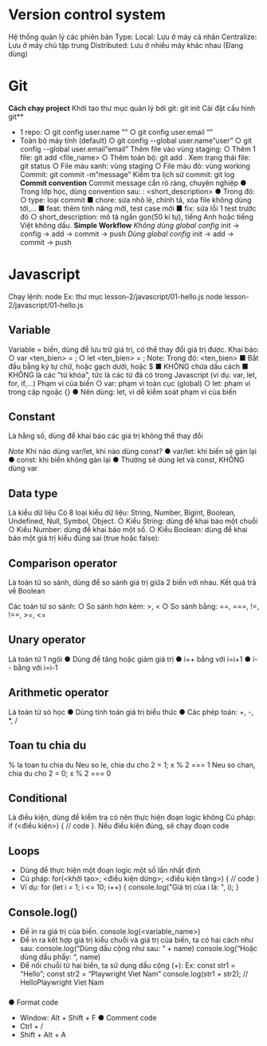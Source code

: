 # Version control system
Hệ thống quản lý các phiên bản
Type:
Local: Lưu ở máy cá nhân
Centralize: Lưu ở máy chủ tập trung
Distributed: Lưu ở nhiều máy khác nhau (Đang dùng)

# Git
**Cách chạy project**
Khởi tạo thư mục quản lý bởi git: git init
Cài đặt cấu hình git** 
- 1 repo:
    ○ git config user.name “<name>”
    ○ git config user.email “<email>”
- Toàn bộ máy tính (default)
    ○ git config --global user.name“user”
    ○ git config --global user.email“email”
Thêm file vào vùng staging:
    ○ Thêm 1 file: git add <file_name>
    ○ Thêm toàn bộ: git add .
Xem trạng thái file: git status
    ○ File màu xanh: vùng staging
    ○ File màu đỏ: vùng working 
Commit: git commit -m”message”
Kiểm tra lịch sử commit: git log
**Commit convention**
Commit message cần rõ ràng, chuyên nghiệp
● Trong lớp học, dùng convention sau: <type>: <short_description>
● Trong đó:
    ○ type: loại commit
        ■ chore: sửa nhỏ lẻ, chính tả, xóa file không dùng tới,...
        ■ feat: thêm tính năng mới, test case mới
        ■ fix: sửa lỗi 1 test trước đó
    ○ short_description: mô tả ngắn gọn(50 kí tự), tiếng Anh hoặc tiếng Việt không dấu.
**Simple Workflow**
*Không dùng global config*
init -> config -> add -> commit -> push
*Dùng global config*
init -> add -> commit -> push

# Javascript
Chạy lệnh: node <file>
Ex: thư mục lesson-2/javascript/01-hello.js
node lesson-2/javascript/01-hello.js

## Variable
Variable = biến, dùng để lưu trữ giá trị, có thể thay đổi giá trị được.
Khai báo:
    ○ var <ten_bien> = <gia tri>;
    ○ let <ten_bien> = <gia tri>;
Note:
Trong đó: <ten_bien>
    ■ Bắt đầu bằng ký tự chữ, hoặc gạch dưới, hoặc $
    ■ KHÔNG chứa dấu cách
    ■ KHÔNG là các "từ khóa", tức là các từ đã có trong Javascript (ví dụ: var, let, for, if,...)
Phạm vi của biến
    ○ var: phạm vi toàn cục (global)
    ○ let: phạm vi trong cặp ngoặc {}
● Nên dùng: let, vì dễ kiểm soát phạm vi của biến    

## Constant 
Là hằng số, dùng để khai báo các giá trị không thể thay đổi

*Note* 
Khi nào dùng var/let, khi nào dùng const?
    ● var/let: khi biến sẽ gán lại
    ● const: khi biến không gán lại
    ● Thường sẽ dùng let và const, KHÔNG dùng var

## Data type
Là kiểu dữ liệu
Có 8 loại kiểu dữ liệu: String, Number, Bigint, Boolean, Undefined, Null, Symbol, Object.
○ Kiểu String: dùng để khai báo một chuỗi
○ Kiểu Number: dùng để khai báo một số.
○ Kiểu Boolean: dùng để khai báo một giá trị kiểu đúng sai (true hoặc false):

## Comparison operator
Là toán tử so sánh, dùng để so sánh giá trị giữa 2 biến với nhau. Kết quả trả về Boolean 

Các toán tử so sánh:
○ So sánh hơn kém: >, <
○ So sánh bằng: ==, ===, !=, !==, >=, <=

## Unary operator
Là toán tử 1 ngôi
    ● Dùng để tăng hoặc giảm giá
    trị
    ● i++ bằng với i=i+1
    ● i-- bằng với i=i-1

## Arithmetic operator 
Là toán tử só học
    ● Dùng tính toán giá trị biểu thức
    ● Các phép toán: +, -, *, /

## Toan tu chia du
% la toan tu chia du
Neu so le, chia du cho 2 = 1; x % 2 === 1
Neu so chan, chia du cho 2 = 0; x % 2 === 0

## Conditional 
Là điều kiện, dùng để kiểm tra có nên thực hiện đoạn logic không
Cú pháp: if (<điều kiện>) { // code }. Nếu
điều kiện đúng, sẽ chạy đoạn code

## Loops
- Dùng để thực hiện một đoạn logic một
số lần nhất định
- Cú pháp: for(<khởi tạo>; <điều
kiện dừng>; <điều kiện tăng>) {
// code }
- Ví dụ:
for (let i = 1; i <= 10; i++) {
console.log("Giá trị của i là: ", i);
}

## Console.log()
- Để in ra giá trị của biến.
console.log(<variable_name>) 
- Để in ra kết hợp giá trị kiểu chuỗi và giá trị của biến, ta có hai cách như sau:
console.log(“Dùng dấu cộng như sau: “ + name)
console.log(“Hoặc dùng dấu phẩy: “, name)
- Để nối chuỗi từ hai biến, ta sử dụng dấu cộng (+):
    Ex:
    const str1 = “Hello”;
    const str2 = “Playwright Viet Nam”
    console.log(str1 + str2); // HelloPlaywright Viet Nam
###
● Format code 
- Window: Alt + Shift + F
● Comment code 
- Ctrl + / 
- Shift + Alt + A

